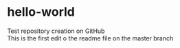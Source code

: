 # hello-world
Test repository creation on GitHub  
This is the first edit o the readme file on the master branch
